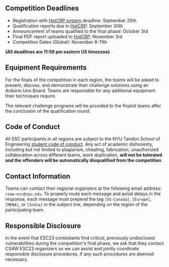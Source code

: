 Competition Deadlines
---------------------

-   Registration with [HotCRP system](https://hotcrp.engineering.nyu.edu/)  deadline: September 25th
-   Qualification reports due in [HotCRP](https://hotcrp.engineering.nyu.edu/):  September 30th
-   Announcement of teams qualified to the final phase: October 3rd
-   Final PDF report uploaded to [HotCRP](https://hotcrp.engineering.nyu.edu/): November 3rd
-   Competition Dates (Global): November 8-11th

**(All deadlines are 11:59 pm eastern US timezone)**

Equipment Requirements
----------------------

For the finals of the competition in each region, the teams will be asked to present, discuss, and demonstrate their challenge solutions using an Arduino Uno Board. Teams are responsible for any additional equipment their techniques require.

The relevant challenge programs will be provided to the finalist teams after the conclusion of the qualification round.


Code of Conduct
---------------

All ESC participants in all regions are subject to the NYU Tandon School of Engineering [student code of conduct](http://engineering.nyu.edu/life/student-affairs/code-of-conduct). Any act of academic dishonesty, including but not limited to plagiarism, cheating, fabrication, unauthorized collaboration across different teams, work duplication, **will not be tolerated and the offenders will be automatically disqualified from the competition**.


Contact Information
-------------------

Teams can contact their regional organizers at the following email address: `csaw-esc@nyu.edu`. To properly route each message and avoid delays in the response, each message must prepend the tag `[US-Canada]`, `[Europe]`, `[MENA]`, or `[India]` in the subject line, depending on the region of the participating team.


Responsible Disclosure
----------------------

In the event that ESC23 contestants find critical, previously undisclosed vulnerabilities during the competition's final phase, we ask that they contact CSAW ESC23 organizers so we can assist and jointly coordinate responsible disclosure procedures, if any such procedures are deemed necessary.

